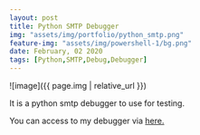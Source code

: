 ```yaml
---
layout: post
title: Python SMTP Debugger
img: "assets/img/portfolio/python_smtp.png"
feature-img: "assets/img/powershell-1/bg.png"
date: February, 02 2020
tags: [Python,SMTP,Debug,Debugger]
---
```


![image]({{ page.img | relative_url }})



It is a python smtp debugger to use for testing.

You can access to my debugger via [here.][repo]


[repo]: https://github.com/batuhankutluca/Python-Smtp-Testing
